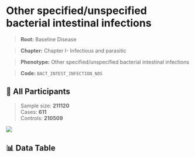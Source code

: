 # Other specified/unspecified bacterial intestinal infections

> **Root:** Baseline Disease  

> **Chapter:** Chapter I- Infectious and parasitic  

> **Phenotype:** Other specified/unspecified bacterial intestinal infections  

> **Code:** `BACT_INTEST_INFECTION_NOS`

## 🧪 All Participants  
> Sample size: **211120**  
> Cases: **611**  
> Controls: **210509**
<img src="/Sensitive/Figures/ALL/Incidence/BACT_INTEST_INFECTION_NOS.png"/>

## 📊 Data Table
<CsvTableMRF src="/Sensitive/Data/ALL/Incidence/COX_BACT_INTEST_INFECTION_NOS.csv"/>


